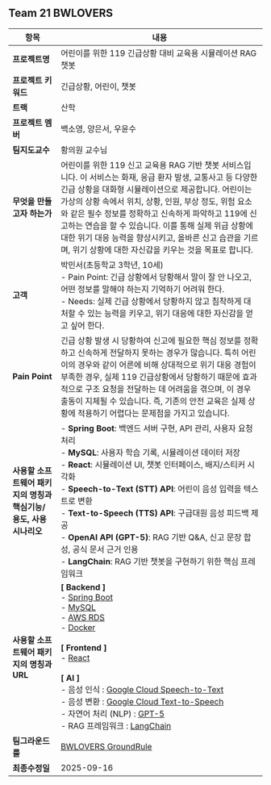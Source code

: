 ## Team 21  BWLOVERS

| 항목 | 내용 |
| --- | --- |
| **프로젝트명** | 어린이를 위한 119 긴급상황 대비 교육용 시뮬레이션 RAG 챗봇 |
| **프로젝트 키워드** | 긴급상황, 어린이, 챗봇 |
| **트랙** | 산학 |
| **프로젝트 멤버** | 백소영, 양은서, 우윤수 |
| **팀지도교수** | 황의원 교수님 |
| **무엇을 만들고자 하는가** | 어린이를 위한 119 신고 교육용 RAG 기반 챗봇 서비스입니다. 이 서비스는 화재, 응급 환자 발생, 교통사고 등 다양한 긴급 상황을 대화형 시뮬레이션으로 제공합니다. 어린이는 가상의 상황 속에서 위치, 상황, 인원, 부상 정도, 위험 요소와 같은 필수 정보를 정확하고 신속하게 파악하고 119에 신고하는 연습을 할 수 있습니다. 이를 통해 실제 위급 상황에 대한 위기 대응 능력을 향상시키고, 올바른 신고 습관을 기르며, 위기 상황에 대한 자신감을 키우는 것을 목표로 합니다. |
| **고객** | 박민서(초등학교 3학년, 10세)<br>- Pain Point: 긴급 상황에서 당황해서 말이 잘 안 나오고, 어떤 정보를 말해야 하는지 기억하기 어려워 한다.<br>- Needs: 실제 긴급 상황에서 당황하지 않고 침착하게 대처할 수 있는 능력을 키우고, 위기 대응에 대한 자신감을 얻고 싶어 한다. |
| **Pain Point** | 긴급 상황 발생 시 당황하여 신고에 필요한 핵심 정보를 정확하고 신속하게 전달하지 못하는 경우가 많습니다. 특히 어린이의 경우와 같이 어른에 비해 상대적으로 위기 대응 경험이 부족한 경우, 실제 119 긴급상황에서 당황하기 때문에 효과적으로 구조 요청을 전달하는 데 어려움을 겪으며, 이 경우 출동이 지체될 수 있습니다. 즉, 기존의 안전 교육은 실제 상황에 적용하기 어렵다는 문제점을 가지고 있습니다. |
| **사용할 소프트웨어 패키지의 명칭과 핵심기능/용도, 사용시나리오** | - **Spring Boot**: 백엔드 서버 구현, API 관리, 사용자 요청 처리<br>- **MySQL**: 사용자 학습 기록, 시뮬레이션 데이터 저장<br>- **React**: 시뮬레이션 UI, 챗봇 인터페이스, 배지/스티커 시각화<br>- **Speech-to-Text (STT) API**: 어린이 음성 입력을 텍스트로 변환<br>- **Text-to-Speech (TTS) API**: 구급대원 음성 피드백 제공<br>- **OpenAI API (GPT-5)**: RAG 기반 Q&A, 신고 문장 합성, 공식 문서 근거 인용<br>- **LangChain**: RAG 기반 챗봇을 구현하기 위한 핵심 프레임워크 |
| **사용할 소프트웨어 패키지의 명칭과 URL** | **[ Backend ]**<br>- [Spring Boot](https://spring.io/projects/spring-boot)<br>- [MySQL](https://www.mysql.com)<br>- [AWS RDS](https://aws.amazon.com/rds/)<br>- [Docker](https://www.docker.com/)<br><br>**[ Frontend ]**<br>- [React](https://ko.react.dev/)<br><br>**[ AI ]**<br>- 음성 인식 : [Google Cloud Speech-to-Text](https://cloud.google.com/speech-to-text)<br>- 음성 변환 : [Google Cloud Text-to-Speech](https://cloud.google.com/text-to-speech?hl=ko)<br>- 자연어 처리 (NLP) : [GPT-5](https://openai.com/research/gpt-4)<br>- RAG 프레임워크 : [LangChain](https://www.langchain.com/) |
| **팀그라운드룰** | [BWLOVERS GroundRule](https://github.com/BWLOVERS/docs/blob/main/GroundRule.md) |
| **최종수정일** | 2025-09-16 |
